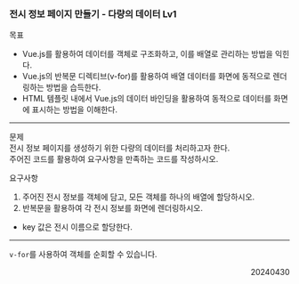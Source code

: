 ### 전시 정보 페이지 만들기 - 다량의 데이터 Lv1
목표  
- Vue.js를 활용하여 데이터를 객체로 구조화하고, 이를 배열로 관리하는 방법을 익힌다.
- Vue.js의 반복문 디렉티브(v-for)를 활용하여 배열 데이터를 화면에 동적으로 렌더링하는 방법을 습득한다.
- HTML 템플릿 내에서 Vue.js의 데이터 바인딩을 활용하여 동적으로 데이터를 화면에 표시하는 방법을 이해한다.
---
문제  
전시 정보 페이지를 생성하기 위한 다량의 데이터를 처리하고자 한다.  
주어진 코드를 활용하여 요구사항을 만족하는 코드를 작성하시오.  

요구사항
1. 주어진 전시 정보를 객체에 담고, 모든 객체를 하나의 배열에 할당하시오.
2. 반복문을 활용하여 각 전시 정보를 화면에 렌더링하시오.
  - key 값은 전시 이름으로 할당한다.
---
`v-for`를 사용하여 객체를 순회할 수 있습니다.
<div style="text-align: right">20240430</div>